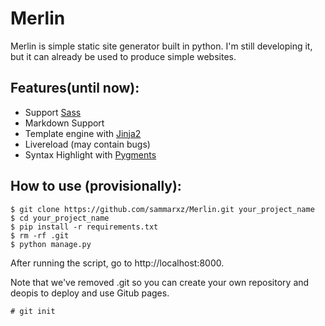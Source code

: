 # Merlin
Merlin is simple static site generator built in python. I'm still developing it, but it can already be used to produce simple websites.

## Features(until now):

* Support [Sass](http://sass-lang.com/)
* Markdown Support
* Template engine with [Jinja2](http://jinja.pocoo.org/)
* Livereload (may contain bugs)
* Syntax Highlight with [Pygments](http://pygments.org/)

## How to use (provisionally):

```
$ git clone https://github.com/sammarxz/Merlin.git your_project_name
$ cd your_project_name
$ pip install -r requirements.txt
$ rm -rf .git
$ python manage.py
```

After running the script, go to http://localhost:8000.

Note that we've removed .git so you can create your own repository and deopis to deploy and use Gitub pages.

```
# git init
```
